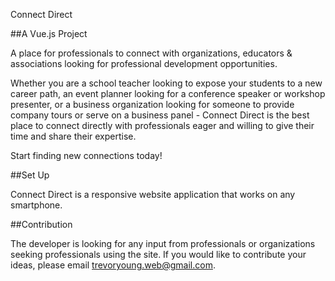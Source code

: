 Connect Direct

##A Vue.js Project

A place for professionals to connect with organizations, educators & associations looking for professional development opportunities.

Whether you are a school teacher looking to expose your students to a new career path, an event planner looking for a conference speaker or workshop presenter, or a business organization looking for someone to provide company tours or serve on a business panel - Connect Direct is the best place to connect directly with professionals eager and willing to give their time and share their expertise.

Start finding new connections today!

##Set Up

Connect Direct is a responsive website application that works on any smartphone.

##Contribution

The developer is looking for any input from professionals or organizations seeking professionals using the site. If you would like to contribute your ideas, please email trevoryoung.web@gmail.com.
